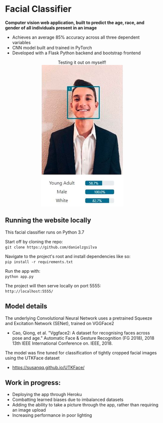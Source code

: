 # Facial Classifier

**Computer vision web application, built to predict the age, race, and gender of all individuals present in an image**
-  Achieves an average 85% accuracy across all three dependent variables 
-  CNN model built and trained in PyTorch
-  Developed with a Flask Python backend and bootstrap frontend

<p align="center">Testing it out on myself!<br>
  <img src='static/home_images/Readme.JPG' alt='An example of the classifier functioning on me!' />
</p>

## Running the website locally
This facial classifier runs on Python 3.7

Start off by cloning the repo:  
`git clone https://github.com/danielzgsilva`

Navigate to the project's root and install dependencies like so:  
`pip install -r requirements.txt`

Run the app with:  
`python app.py`

The project will then serve locally on port 5555:  
`http://localhost:5555/`

## Model details
The underlying Convolutional Neural Network uses a pretrained Squeeze and Excitation Network (SENet), trained on VGGFace2
-  Cao, Qiong, et al. "Vggface2: A dataset for recognising faces across pose and age." Automatic Face & Gesture Recognition (FG 2018), 2018 13th IEEE International Conference on. IEEE, 2018.

The model was fine tuned for classification of tightly cropped facial images using the UTKFace dataset
- https://susanqq.github.io/UTKFace/

## Work in progress:
- Deploying the app through Heroku
- Combatting learned biases due to imbalanced datasets
- Adding the ability to take a picture through the app, rather than requiring an image upload
- Increasing performance in poor lighting
